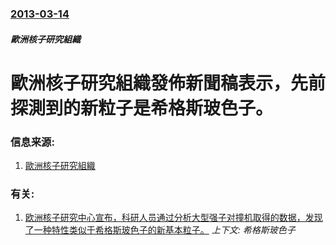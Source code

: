 ### [2013-03-14](/news/2013/03/14/index.md)

##### 歐洲核子研究組織
# 歐洲核子研究組織發佈新聞稿表示，先前探測到的新粒子是希格斯玻色子。 




### 信息来源:

1. [歐洲核子研究組織](http://home.web.cern.ch/about/updates/2013/03/new-results-indicate-new-particle-higgs-boson)

### 有关:

1. [欧洲核子研究中心宣布，科研人员通过分析大型强子对撞机取得的数据，发现了一种特性类似于希格斯玻色子的新基本粒子。](/news/2012/07/4/欧洲核子研究中心宣布-科研人员通过分析大型强子对撞机取得的数据-发现了一种特性类似于希格斯玻色子的新基本粒子.md) _上下文: 希格斯玻色子_
